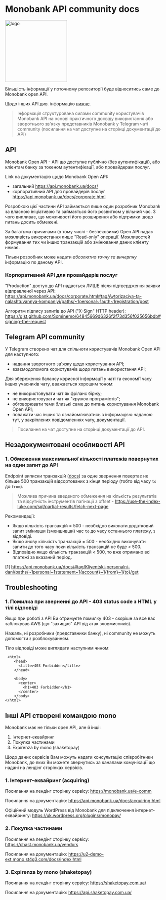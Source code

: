 # Monobank API community docs

<img alt="logo" src="https://user-images.githubusercontent.com/59166229/211002581-faa622e4-d47f-4c93-9d9d-afce50484339.png" width="200" height="200" />

Більшість інформації у поточному репозиторії буде відноситись саме до Monobank open API.

Щодо інших API див. інформацію [нижче](#інші-api-створені-командою-mono).

> Інформація структурована силами community користувачів Monobank API на основі
> практичного досвіду використання або зворотнього зв'язку представників Monobank у 
> Telegram чаті community (посилання на чат доступне на сторінці документації до API)

## API

Monobank Open API - API що доступне публічно (без аутентифікації), або клієнтам банку за токеном аутентифікації,
або провайдерам послуг.

Link на документацію щодо Monobank Open API:
- загальний https://api.monobank.ua/docs/
- корпоративний API для провайдерів послуг https://api.monobank.ua/docs/corporate.html

Розробкою цієї частини API займається лише один розробник Monobank за власною ініціативою та займається його розвитком
у вільний час. З чого випливає, що можливості його розширення або підтримки щодо питань досить обмежені.

За багатьма причинами (в тому числі - безпековими) Open API надає можливість використання лише "Read-only" операції.
Можливостей формування тих чи інших транзакцій або змінювання даних клієнту немає.

Тільки розробник може надати _абсолютно точну та вичерпну_ інформацію по даному API.

### Корпоративний API для провайдерів послуг

"Production" доступ до API надається ЛИШЕ після підтвердження заявки відправленої через API: 
https://api.monobank.ua/docs/corporate.html#tag/Avtorizaciya-ta-nalashtuvannya-kompaniyi/paths/~1personal~1auth~1registration/post

Алгоритм підпису запитів до API ("X-Sign" HTTP header): https://gist.github.com/Sominemo/64845669d6326f2f73d356f025656bdb#signing-the-request

## Telegram API community

У Telegram створено чат для спільноти користувачів Monobank Open API для наступного:
- надання зворотного зв'язку щодо користування API;
- взаємодопомога користувачів щодо питань використання API;

Для збереження балансу корисної інформації у чаті та економії часу інших учасників чату, вважається хорошим тоном:
- не використовувати чат як фріланс біржу;
- не використовувати чат як "кружок програмістів";
- обговорювати теми близькі саме до питань користування Monobank Open API;
- поважати час інших та ознайомлюватись з інформацією наданою тут, у закріплених повідомленнях чату, документації.

> Посилання на чат доступне на сторінці документації до API.

## Незадокументовані особливості API

### 1. Обмеження максимальної кількості платежів повернутих на один запит до API

Endpoint виписки транзакцій ([docs](https://api.monobank.ua/docs/#tag/Kliyentski-personalni-dani/paths/~1personal~1statement~1{account}~1{from}~1{to}/get)) за одне звернення повертає не більше 500 транзакцій відсортованих з кінця періоду 
(тобто від часу `to` до `from`).

> Можлива причина введеного обмеження на кількість результатів та відсутність інструментів пагінації з offset - https://use-the-index-luke.com/sql/partial-results/fetch-next-page

Рекомендації:
- Якщо кількість транзакцій = 500 - необхідно виконати додатковий запит змінивши (зменшивши) час `to` до часу останнього платежу, з відповіді.
- Якщо знову кількість транзакцій = 500 - необхідно виконувати запити до того часу поки кількість транзакцій не буде < 500.
- Відповідно якщо кількість транзакцій < 500, то вже отримано всі платежі за вказаний період.

[1] https://api.monobank.ua/docs/#tag/Kliyentski-personalni-dani/paths/~1personal~1statement~1{account}~1{from}~1{to}/get

## Troubleshooting

### 1. Помилка при зверненні до API - 403 status code з HTML у тілі відповіді

Якщо при роботі з API Ви отримуєте помилку 403 - скоріше за все вас заблокував AWS 
(що "захищає" API від атак зловмисників).

Нажаль, ні розробники (представники банку), ні community не можуть допомогти з розблокуванням.

Тіло відповіді може виглядати наступним чином:
```
 <html>
    <head>
      <title>403 Forbidden</title>
    </head>
    
    <body>
      <center>
        <h1>403 Forbidden</h1>
      </center>
    </body>
</html>
```

## Інші API створені командою mono 

Monobank має не тільки open API, але й інші:
1. Інтернет-еквайринг
2. Покупка частинами
3. Expirenza by mono (shaketopay)

Щодо даних сервісів Вам можуть надати консультацію співробітники Monobank, до яких Ви можете звернутись
за каналами комунікації що надані на лендінг сторінках сервісів.

### 1. Інтернет-еквайринг (acquiring)

Посилання на лендінг сторінку сервісу: https://monobank.ua/e-comm

Посилання на документацію: https://api.monobank.ua/docs/acquiring.html

Офіційний модуль WordPress від Monobank для підключення інтернет-еквайрингу: https://uk.wordpress.org/plugins/monopay/

### 2. Покупка частинами

Посилання на лендінг сторінку сервісу: https://chast.monobank.ua/vendors

Посилання на документацію: https://u2-demo-ext.mono.st4g3.com/docs/index.html

### 3. Expirenza by mono (shaketopay)

Посилання на лендінг сторінку сервісу: https://shaketopay.com.ua/

Посилання на документацію: https://api.shaketopay.com.ua/
